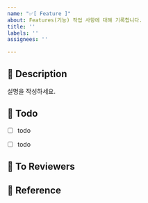 ```yaml
---
name: "✅[ Feature ]"
about: Features(기능) 작업 사항에 대해 기록합니다.
title: ''
labels: ''
assignees: ''

---
```


## 📝 Description
설명을 작성하세요.

## 📍 Todo
- [ ] todo
- [ ] todo


## 📢 To Reviewers


## 🔗 Reference
